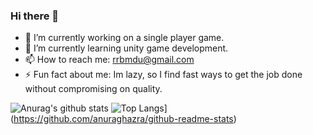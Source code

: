 ### Hi there 👋

<!--
**noobmasterbala/noobmasterbala** is a ✨ _special_ ✨ repository because its `README.md` (this file) appears on your GitHub profile.

Here are some ideas to get you started:
-->
- 🔭 I’m currently working on a single player game.
- 🌱 I’m currently learning unity game development.
- 📫 How to reach me: rrbmdu@gmail.com
- ⚡ Fun fact about me: Im lazy, so I find fast ways to get the job done without compromising on quality.

![Anurag's github stats](https://github-readme-stats.vercel.app/api?username=noobmasterbala&count_private=true&show_icons=true&include_all_commits=true&theme=tokyonight)
![Top Langs](https://github-readme-stats.vercel.app/api/top-langs/?username=vijay0523&layout=compact)](https://github.com/anuraghazra/github-readme-stats)
